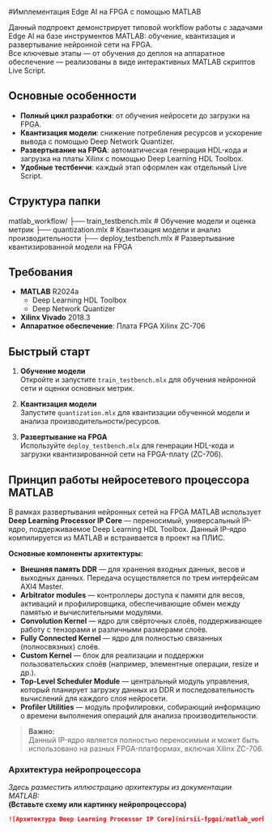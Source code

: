 #Имплементация Edge AI на FPGA с помощью MATLAB

Данный подпроект демонстрирует типовой workflow работы с задачами Edge AI на базе инструментов MATLAB: обучение, квантизация и развертывание нейронной сети на FPGA.  
Все ключевые этапы — от обучения до деплоя на аппаратное обеспечение — реализованы в виде интерактивных MATLAB скриптов Live Script.

## Основные особенности

- **Полный цикл разработки**: от обучения нейросети до загрузки на FPGA.
- **Квантизация модели**: снижение потребления ресурсов и ускорение вывода с помощью Deep Network Quantizer.
- **Развертывание на FPGA**: автоматическая генерация HDL-кода и загрузка на платы Xilinx с помощью Deep Learning HDL Toolbox.
- **Удобные тестбенчи**: каждый этап оформлен как отдельный Live Script.

## Структура папки
matlab_workflow/
├── train_testbench.mlx # Обучение модели и оценка метрик
├── quantization.mlx # Квантизация модели и анализ производительности
├── deploy_testbench.mlx # Развертывание квантизированной модели на FPGA

## Требования

- **MATLAB** R2024a
    - Deep Learning HDL Toolbox
    - Deep Network Quantizer
- **Xilinx Vivado** 2018.3
- **Аппаратное обеспечение**: Плата FPGA Xilinx ZC-706

## Быстрый старт

1. **Обучение модели**  
   Откройте и запустите `train_testbench.mlx` для обучения нейронной сети и оценки основных метрик.

2. **Квантизация модели**  
   Запустите `quantization.mlx` для квантизации обученной модели и анализа производительности/ресурсов.

3. **Развертывание на FPGA**  
   Используйте `deploy_testbench.mlx` для генерации HDL-кода и загрузки квантизированной сети на FPGA-плату (ZC-706).

## Принцип работы нейросетевого процессора MATLAB

В рамках развертывания нейронных сетей на FPGA MATLAB использует **Deep Learning Processor IP Core** — переносимый, универсальный IP-ядро, поддерживаемое Deep Learning HDL Toolbox. Данный IP-ядро компилируется из MATLAB и встраивается в проект на ПЛИС.

**Основные компоненты архитектуры:**
- **Внешняя память DDR** — для хранения входных данных, весов и выходных данных. Передача осуществляется по трем интерфейсам AXI4 Master.
- **Arbitrator modules** — контроллеры доступа к памяти для весов, активаций и профилировщика, обеспечивающие обмен между памятью и вычислительными модулями.
- **Convolution Kernel** — ядро для свёрточных слоёв, поддерживающее работу с тензорами и различными размерами слоёв.
- **Fully Connected Kernel** — ядро для полностью связанных (полносвязных) слоёв.
- **Custom Kernel** — блок для реализации и поддержки пользовательских слоёв (например, элементные операции, resize и др.).
- **Top-Level Scheduler Module** — центральный модуль управления, который планирует загрузку данных из DDR и последовательность вычислений для каждого слоя нейросети.
- **Profiler Utilities** — модуль профилировки, собирающий информацию о времени выполнения операций для анализа производительности.

> **Важно:**  
> Данный IP-ядро является полностью переносимым и может быть использовано на разных FPGA-платформах, включая Xilinx ZC-706.

### Архитектура нейропроцессора

_Здесь разместить иллюстрацию архитектуры из документации MATLAB:_  
**(Вставьте схему или картинку нейропроцессора)**

```markdown
![Архитектура Deep Learning Processor IP Core](nirsii-fpgai/matlab_workflow/deep_learning_processor_architecture.png)
